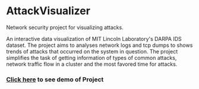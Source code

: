 # AttackVisualizer 

Network security project for visualizing attacks.

An interactive data visualization of MIT Lincoln Laboratory's DARPA IDS dataset. The project aims to analyses network logs and tcp dumps to shows trends of attacks that occurred on the system in question. The project simplifies the task of getting information of types of common attacks, network traffic flow in a cluster and the most favored time for attacks.

### [Click here](https://secvis.github.io/AttackVisualizer/public/) to see demo of Project



